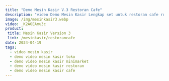 ```yaml
---
title: "Demo Mesin Kasir V.3 Restoran Cafe"
description: "video Demo Mesin Kasir Lengkap set untuk restoran cafe rumah makan - Cara penggunaan"
image: /img/mesinkasir3.webp
video: _K2AOEAmu3c
product: 
 title: Mesin Kasir Version 3
 link: /mesinkasir/restorancafe
date: 2024-04-19
tags:
  - video mesin kasir
  - demo video mesin kasir toko
  - demo video mesin kasir minimarket
  - demo video mesin kasir restoran
  - demo video mesin kasir cafe
---
```


